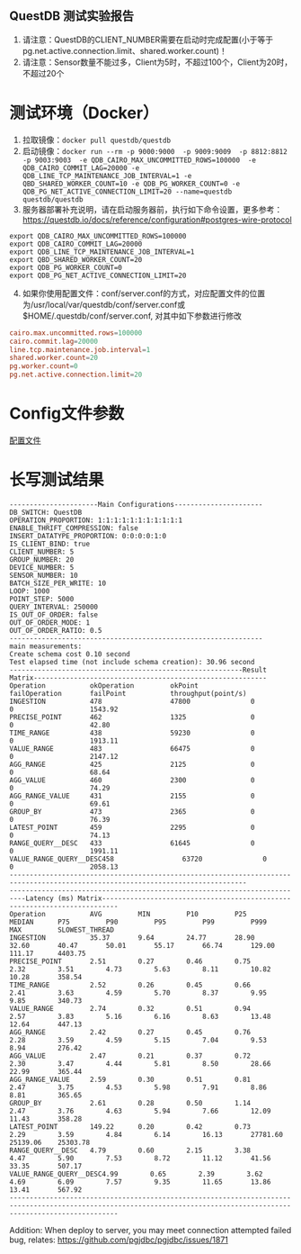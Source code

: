 QuestDB 测试实验报告
---
1. 请注意：QuestDB的CLIENT_NUMBER需要在启动时完成配置(小于等于pg.net.active.connection.limit、shared.worker.count)！
2. 请注意：Sensor数量不能过多，Client为5时，不超过100个，Client为20时，不超过20个

# 测试环境（Docker）
1. 拉取镜像：`docker pull questdb/questdb`
2. 启动镜像：`docker run --rm -p 9000:9000  -p 9009:9009  -p 8812:8812  -p 9003:9003  -e QDB_CAIRO_MAX_UNCOMMITTED_ROWS=100000  -e QDB_CAIRO_COMMIT_LAG=20000 -e QDB_LINE_TCP_MAINTENANCE_JOB_INTERVAL=1 -e QBD_SHARED_WORKER_COUNT=10 -e QDB_PG_WORKER_COUNT=0 -e QDB_PG_NET_ACTIVE_CONNECTION_LIMIT=20 --name=questdb questdb/questdb`
3. 服务器部署补充说明，请在启动服务器前，执行如下命令设置，更多参考：https://questdb.io/docs/reference/configuration#postgres-wire-protocol

```
export QDB_CAIRO_MAX_UNCOMMITTED_ROWS=100000
export QDB_CAIRO_COMMIT_LAG=20000
export QDB_LINE_TCP_MAINTENANCE_JOB_INTERVAL=1
export QBD_SHARED_WORKER_COUNT=20
export QDB_PG_WORKER_COUNT=0
export QDB_PG_NET_ACTIVE_CONNECTION_LIMIT=20
```

4. 如果你使用配置文件：conf/server.conf的方式，对应配置文件的位置为/usr/local/var/questdb/conf/server.conf或$HOME/.questdb/conf/server.conf, 对其中如下参数进行修改

```conf
cairo.max.uncommitted.rows=100000
cairo.commit.lag=20000
line.tcp.maintenance.job.interval=1
shared.worker.count=20
pg.worker.count=0
pg.net.active.connection.limit=20
```

# Config文件参数
[配置文件](config.properties)

# 长写测试结果
```
----------------------Main Configurations----------------------
DB_SWITCH: QuestDB
OPERATION_PROPORTION: 1:1:1:1:1:1:1:1:1:1:1
ENABLE_THRIFT_COMPRESSION: false
INSERT_DATATYPE_PROPORTION: 0:0:0:0:1:0
IS_CLIENT_BIND: true
CLIENT_NUMBER: 5
GROUP_NUMBER: 20
DEVICE_NUMBER: 5
SENSOR_NUMBER: 10
BATCH_SIZE_PER_WRITE: 10
LOOP: 1000
POINT_STEP: 5000
QUERY_INTERVAL: 250000
IS_OUT_OF_ORDER: false
OUT_OF_ORDER_MODE: 1
OUT_OF_ORDER_RATIO: 0.5
---------------------------------------------------------------
main measurements:
Create schema cost 0.10 second
Test elapsed time (not include schema creation): 30.96 second
----------------------------------------------------------Result Matrix----------------------------------------------------------
Operation           okOperation         okPoint             failOperation       failPoint           throughput(point/s) 
INGESTION           478                 47800               0                   0                   1543.92             
PRECISE_POINT       462                 1325                0                   0                   42.80               
TIME_RANGE          438                 59230               0                   0                   1913.11             
VALUE_RANGE         483                 66475               0                   0                   2147.12             
AGG_RANGE           425                 2125                0                   0                   68.64               
AGG_VALUE           460                 2300                0                   0                   74.29               
AGG_RANGE_VALUE     431                 2155                0                   0                   69.61               
GROUP_BY            473                 2365                0                   0                   76.39               
LATEST_POINT        459                 2295                0                   0                   74.13               
RANGE_QUERY__DESC   433                 61645               0                   0                   1991.11             
VALUE_RANGE_QUERY__DESC458                 63720               0                   0                   2058.13             
---------------------------------------------------------------------------------------------------------------------------------
--------------------------------------------------------------------------Latency (ms) Matrix--------------------------------------------------------------------------
Operation           AVG         MIN         P10         P25         MEDIAN      P75         P90         P95         P99         P999        MAX         SLOWEST_THREAD
INGESTION           35.37       9.64        24.77       28.90       32.60       40.47       50.01       55.17       66.74       129.00      111.17      4403.75     
PRECISE_POINT       2.51        0.27        0.46        0.75        2.32        3.51        4.73        5.63        8.11        10.82       10.28       358.54      
TIME_RANGE          2.52        0.26        0.45        0.66        2.41        3.63        4.59        5.70        8.37        9.95        9.85        340.73      
VALUE_RANGE         2.74        0.32        0.51        0.94        2.57        3.83        5.16        6.16        8.63        13.48       12.64       447.13      
AGG_RANGE           2.42        0.27        0.45        0.76        2.28        3.59        4.59        5.15        7.04        9.53        8.94        276.42      
AGG_VALUE           2.47        0.21        0.37        0.72        2.30        3.47        4.44        5.81        8.50        28.66       22.99       365.44      
AGG_RANGE_VALUE     2.59        0.30        0.51        0.81        2.47        3.75        4.53        5.98        7.91        8.86        8.81        365.65      
GROUP_BY            2.61        0.28        0.50        1.14        2.47        3.76        4.63        5.94        7.66        12.09       11.43       358.28      
LATEST_POINT        149.22      0.20        0.42        0.73        2.29        3.59        4.84        6.14        16.13       27781.60    25139.06    25303.78    
RANGE_QUERY__DESC   4.79        0.60        2.15        3.38        4.47        5.90        7.53        8.72        11.12       41.56       33.35       507.17      
VALUE_RANGE_QUERY__DESC4.99        0.65        2.39        3.62        4.69        6.09        7.57        9.35        11.65       13.86       13.41       567.92      
-----------------------------------------------------------------------------------------------------------------------------------------------------------------------
```

Addition: When deploy to server, you may meet connection attempted failed bug, relates: https://github.com/pgjdbc/pgjdbc/issues/1871